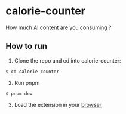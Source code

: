# calorie-counter
How much AI content are you consuming ? 


## How to run
1. Clone the repo and cd into calorie-counter:
```
$ cd calorie-counter
```

2. Run pnpm 
```
$ pnpm dev
```

3. Load the extension in your [browser](https://docs.plasmo.com/framework#loading-the-extension-in-chrome)
